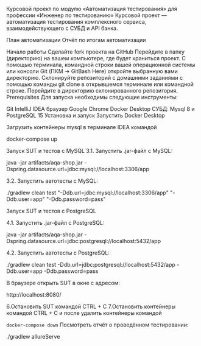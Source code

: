 Курсовой проект по модулю «Автоматизация тестирования» для профессии «Инженер по тестированию»
Курсовой проект — автоматизация тестирования комплексного сервиса, взаимодействующего с СУБД и API банка.

План автоматизации
Отчёт по итогам автоматизации

Начало работы
Сделайте fork проекта на GitHub
Перейдите в папку (директорию) на вашем компьютере, где будет храниться проект.
С помощью терминала, командной строки вашей операционной системы или консоли Git (ПКМ -> GitBash Here) откройте
выбранную вами директорию.
Склонируйте репозиторий с домашними заданиями с помощью команды git clone в открывшемся терминале или командной строке.
Перейдите в директорию склонированного репозитория.
Prerequisites
Для запуска необходимы следующие инструменты:

Git
IntelliJ IDEA
браузер Google Chrome
Docker Desktop
СУБД: Mysql 8 и PostgreSQL 15
Установка и запуск
Запустить Docker Desktop

Загрузить контейнеры mysql в терминале IDEA командой

docker-compose up

Запуск SUT и тестов с MySQL
3.1. Запустить .jar-файл с MySQL:

java -jar artifacts/aqa-shop.jar -Dspring.datasource.url=jdbc:mysql://localhost:3306/app

3.2. Запустить автотесты с MySQL:

./gradlew clean test "-Ddb.url=jdbc:mysql://localhost:3306/app" "-Ddb.user=app" "-Ddb.password=pass"

Запуск SUT и тестов с PostgreSQL

4.1. Запустить .jar-файл с PostgreSQL:

java -jar artifacts/aqa-shop.jar -Dspring.datasource.url=jdbc:postgresql://localhost:5432/app

4.2. Запустить автотесты с PostgreSQL:

./gradlew clean test -Ddb.url=jdbc:postgresql://localhost:5432/app -Ddb.user=app -Ddb.password=pass

В браузере открыть SUT в окне с адресом:

http://localhost:8080/

6.Остановить SUT командой CTRL + C 
7.Остановить контейнеры командой CTRL + C и после удалить контейнеры командой

`docker-compose down`
Посмотреть отчёт о проведённом тестировании:

./gradlew allureServe